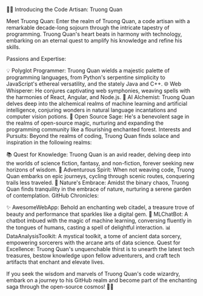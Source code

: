 👨‍💻 Introducing the Code Artisan: Truong Quan

Meet Truong Quan:
Enter the realm of Truong Quan, a code artisan with a remarkable decade-long sojourn through the intricate tapestry of programming. Truong Quan's heart beats in harmony with technology, embarking on an eternal quest to amplify his knowledge and refine his skills.

Passions and Expertise:

💡 Polyglot Programmer: Truong Quan wields a majestic palette of programming languages, from Python's serpentine simplicity to JavaScript's ethereal versatility, and the stately Java and C++.
🌐 Web Whisperer: He conjures captivating web symphonies, weaving spells with the harmonies of React, Angular, and Node.js.
🤖 AI Alchemist: Truong Quan delves deep into the alchemical realms of machine learning and artificial intelligence, conjuring wonders in natural language incantations and computer vision potions.
🚀 Open Source Sage: He's a benevolent sage in the realms of open-source magic, nurturing and expanding the programming community like a flourishing enchanted forest.
Interests and Pursuits:
Beyond the realms of coding, Truong Quan finds solace and inspiration in the following realms:

📚 Quest for Knowledge: Truong Quan is an avid reader, delving deep into the worlds of science fiction, fantasy, and non-fiction, forever seeking new horizons of wisdom.
🚴 Adventurous Spirit: When not weaving code, Truong Quan embarks on epic journeys, cycling through scenic routes, conquering trails less traveled.
🌱 Nature's Embrace: Amidst the binary chaos, Truong Quan finds tranquility in the embrace of nature, nurturing a serene garden of contemplation.
GitHub Chronicles:

✨ AwesomeWebApp: Behold an enchanting web citadel, a treasure trove of beauty and performance that sparkles like a digital gem.
🤖 MLChatBot: A chatbot imbued with the magic of machine learning, conversing fluently in the tongues of humans, casting a spell of delightful interaction.
📊 DataAnalysisToolkit: A mystical toolkit, a tome of ancient data sorcery, empowering sorcerers with the arcane arts of data science.
Quest for Excellence:
Truong Quan's unquenchable thirst is to unearth the latest tech treasures, bestow knowledge upon fellow adventurers, and craft tech artifacts that enchant and elevate lives.

If you seek the wisdom and marvels of Truong Quan's code wizardry, embark on a journey to his GitHub realm and become part of the enchanting saga through the open-source cosmos! 🌌✨
